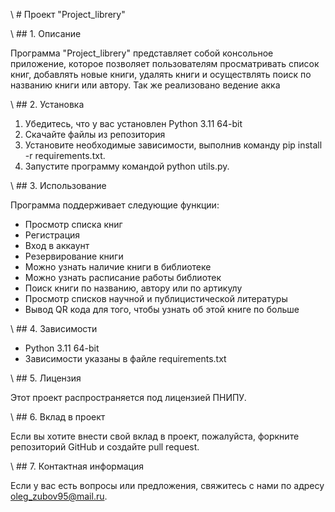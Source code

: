 \ # Проект "Project\_librery"

\ ## 1. Описание

Программа "Project\_librery" представляет собой консольное приложение, которое позволяет пользователям просматривать список книг, добавлять новые книги, удалять книги и осуществлять поиск по названию книги или автору. Так же реализовано ведение акка

\ ## 2. Установка

1. Убедитесь, что у вас установлен Python 3.11 64-bit
2. Скачайте файлы из репозитория 
3. Установите необходимые зависимости, выполнив команду pip install -r requirements.txt.
4. Запустите программу командой python utils.py.

\ ## 3. Использование

Программа поддерживает следующие функции:

- Просмотр списка книг
- Регистрация
- Вход в аккаунт
- Резервирование книги
- Можно узнать наличие книги в библиотеке
- Можно узнать расписание работы библиотек
- Поиск книги по названию, автору или по артикулу
- Просмотр списков научной и публицистической литературы
- Вывод QR кода для того, чтобы узнать об этой книге по больше

\ ## 4. Зависимости

- Python 3.11 64-bit
- Зависимости указаны в файле requirements.txt

\ ## 5. Лицензия

Этот проект распространяется под лицензией ПНИПУ.

\ ## 6. Вклад в проект

Если вы хотите внести свой вклад в проект, пожалуйста, форкните репозиторий GitHub и создайте pull request.

\ ## 7. Контактная информация

Если у вас есть вопросы или предложения, свяжитесь с нами по адресу oleg_zubov95@mail.ru.

